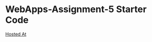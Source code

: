 # WebApps-Assignment-5 Starter Code

[Hosted At](https://44-563-webapps-f21.github.io/webapps-s21-assignment-5-SravaniGangula/animals.html)